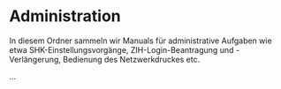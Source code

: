 # Administration

In diesem Ordner sammeln wir Manuals für administrative Aufgaben wie etwa SHK-Einstellungsvorgänge, ZIH-Login-Beantragung und -Verlängerung, Bedienung des Netzwerkdruckes etc.

...
  
